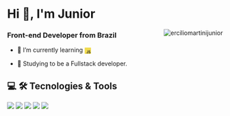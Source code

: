 <h1>Hi 👋, I'm Junior</h1>

<p><img align="right" src="https://github-readme-stats.vercel.app/api/top-langs?username=erciliomartinijunior&show_icons=true&bg_color=ffffff&locale=en&layout=compact" alt="erciliomartinijunior" /></p>

<h3>Front-end Developer from Brazil</h3>

- 🌱 I’m currently learning <img align="center" src="https://raw.githubusercontent.com/devicons/devicon/master/icons/javascript/javascript-original.svg" alt="javascript" width="15" height="15"/>

- 🚀 Studying to be a Fullstack developer.

<h2> 💻 🛠️ Tecnologies & Tools </h2>
<p align="left" float:"left">
<img src="https://img.shields.io/badge/JavaScript-F7DF1E?style=for-the-badge&logo=javascript&logoColor=black"/>
<img src="https://img.shields.io/badge/HTML5-E34F26?style=for-the-badge&logo=html5&logoColor=white"/>
<img src="https://img.shields.io/badge/CSS3-1572B6?style=for-the-badge&logo=css3&logoColor=white"/>
<img src="https://img.shields.io/badge/GIT-E44C30?style=for-the-badge&logo=git&logoColor=white"/>
<img src="https://img.shields.io/badge/GitHub-100000?style=for-the-badge&logo=github&logoColor=white"/>
</p>
